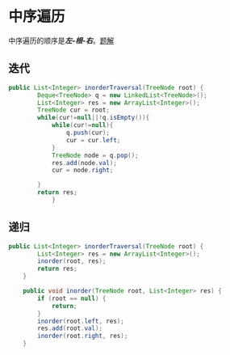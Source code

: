 # 中序遍历

中序遍历的顺序是***左-根-右***。[题解](https://leetcode-cn.com/problems/binary-tree-inorder-traversal/solution/er-cha-shu-de-zhong-xu-bian-li-by-leetcode-solutio/)

## 迭代

```java
public List<Integer> inorderTraversal(TreeNode root) {
        Deque<TreeNode> q = new LinkedList<TreeNode>();
        List<Integer> res = new ArrayList<Integer>();
        TreeNode cur = root;
        while(cur!=null||!q.isEmpty()){
            while(cur!=null){
                q.push(cur);
                cur = cur.left;
            }
            TreeNode node = q.pop();
            res.add(node.val);
            cur = node.right;

        }
        return res;
            }
```

## 递归

```java
public List<Integer> inorderTraversal(TreeNode root) {
        List<Integer> res = new ArrayList<Integer>();
        inorder(root, res);
        return res;
    }

    public void inorder(TreeNode root, List<Integer> res) {
        if (root == null) {
            return;
        }
        inorder(root.left, res);
        res.add(root.val);
        inorder(root.right, res);
    }

```

